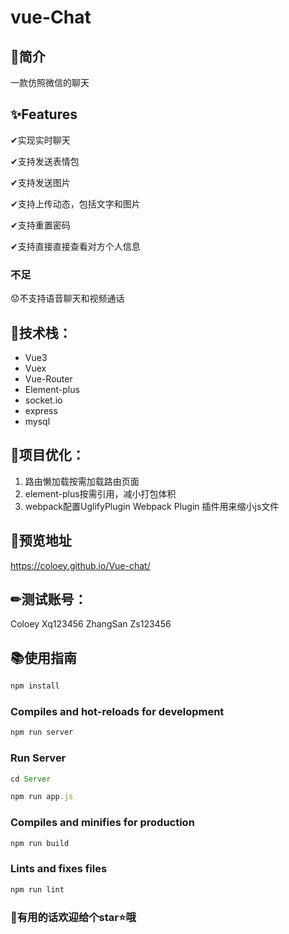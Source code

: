 

#                                   								    vue-Chat


## 🎯简介

一款仿照微信的聊天

## ✨Features

✔实现实时聊天

✔支持发送表情包

✔支持发送图片

✔支持上传动态，包括文字和图片

✔支持重置密码

✔支持直接直接查看对方个人信息

### 不足

😟不支持语音聊天和视频通话

##  🚀技术栈：

- Vue3
- Vuex
- Vue-Router
- Element-plus
- socket.io
- express
- mysql

## 🎉项目优化：

1. 路由懒加载按需加载路由页面
2. element-plus按需引用，减小打包体积
3. webpack配置UglifyPlugin Webpack Plugin 插件用来缩小js文件

## 👀预览地址

https://coloey.github.io/Vue-chat/

## ✏测试账号：

Coloey Xq123456
ZhangSan Zs123456

## 📚使用指南

```js
npm install
```

### Compiles and hot-reloads for development

```js
npm run server
```

### Run Server

```js
cd Server

npm run app.js
```

### Compiles and minifies for production

```js
npm run build
```

### Lints and fixes files

```js
npm run lint
```

### 🤗有用的话欢迎给个star⭐哦
